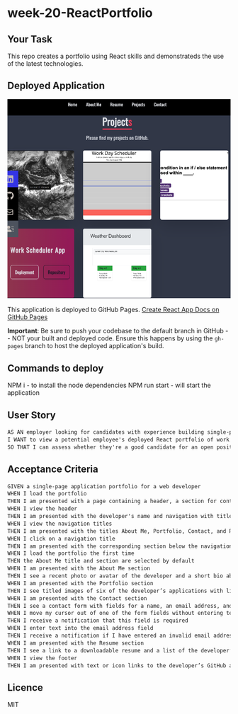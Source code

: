 # week-20-ReactPortfolio

## Your Task

This repo creates a portfolio using React skills and demonstrateds the use of the latest technologies.

## Deployed Application

![React Portfolio Page!](/src/assets/PortfolioImage.png)

This application is deployed to GitHub Pages. [Create React App Docs on GitHub Pages](https://create-react-app.dev/docs/deployment/#github-pages)

**Important**: Be sure to push your codebase to the default branch in GitHub -- NOT your built and deployed code. Ensure this happens by using the `gh-pages` branch to host the deployed application's build.

## Commands to deploy

NPM i - to install the node dependencies
NPM run start - will start the application

## User Story

```md
AS AN employer looking for candidates with experience building single-page applications
I WANT to view a potential employee's deployed React portfolio of work samples
SO THAT I can assess whether they're a good candidate for an open position
```

## Acceptance Criteria

```md
GIVEN a single-page application portfolio for a web developer
WHEN I load the portfolio
THEN I am presented with a page containing a header, a section for content, and a footer
WHEN I view the header
THEN I am presented with the developer's name and navigation with titles corresponding to different sections of the portfolio
WHEN I view the navigation titles
THEN I am presented with the titles About Me, Portfolio, Contact, and Resume, and the title corresponding to the current section is highlighted
WHEN I click on a navigation title
THEN I am presented with the corresponding section below the navigation without the page reloading and that title is highlighted
WHEN I load the portfolio the first time
THEN the About Me title and section are selected by default
WHEN I am presented with the About Me section
THEN I see a recent photo or avatar of the developer and a short bio about them
WHEN I am presented with the Portfolio section
THEN I see titled images of six of the developer’s applications with links to both the deployed applications and the corresponding GitHub repositories
WHEN I am presented with the Contact section
THEN I see a contact form with fields for a name, an email address, and a message
WHEN I move my cursor out of one of the form fields without entering text
THEN I receive a notification that this field is required
WHEN I enter text into the email address field
THEN I receive a notification if I have entered an invalid email address
WHEN I am presented with the Resume section
THEN I see a link to a downloadable resume and a list of the developer’s proficiencies
WHEN I view the footer
THEN I am presented with text or icon links to the developer’s GitHub and LinkedIn profiles, and their profile on a third platform (Stack Overflow, Twitter)
```

## Licence

MIT
